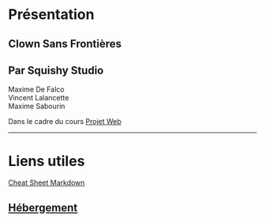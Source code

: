 # Présentation
## Clown Sans Frontières 
## Par Squishy Studio

Maxime De Falco<br>
Vincent Lalancette<br>
Maxime Sabourin

Dans le cadre du cours 
[Projet Web](https://smnarnold.com/projets/obnl)

---
# Liens utiles
[Cheat Sheet Markdown](markdown-cheat-sheet.md)

[Hébergement](https://clownsansfrontieres-ss.qc.lu/)
---
